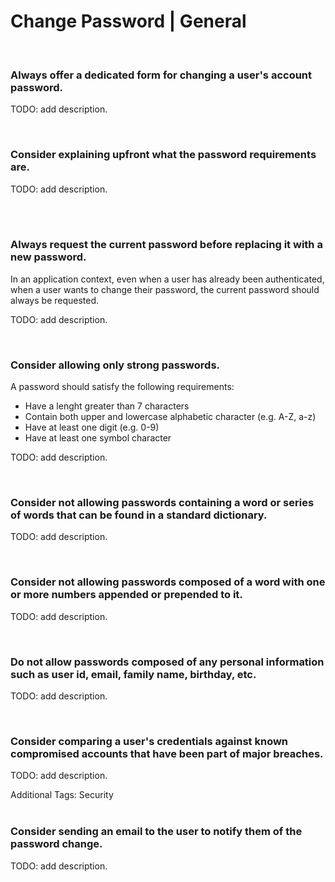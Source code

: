 # Change Password | General
<br>


### Always offer a dedicated form for changing a user's account password.

TODO: add description.

<br>


### Consider explaining upfront what the password requirements are.

TODO: add description.


<br><br>


### Always request the current password before replacing it with a new password.

In an application context, even when a user has already been authenticated, when a user wants to change their password, the current password should always be requested.

TODO: add description.

<br>


### Consider allowing only strong passwords.

A password should satisfy the following requirements:
- Have a lenght greater than 7 characters
- Contain both upper and lowercase alphabetic character (e.g. A-Z, a-z)
- Have at least one digit (e.g. 0-9)
- Have at least one symbol character

TODO: add description.

<br>


### Consider not allowing passwords containing a word or series of words that can be found in a standard dictionary.

TODO: add description.

<br>


### Consider not allowing passwords composed of a word with one or more numbers appended or prepended to it.

TODO: add description.

<br>


### Do not allow passwords composed of any personal information such as user id, email, family name, birthday, etc.

TODO: add description.

<br>


### Consider comparing a user's credentials against known compromised accounts that have been part of major breaches.

TODO: add description.


Additional Tags: Security
<br><br>


### Consider sending an email to the user to notify them of the password change.

TODO: add description.

<br>
